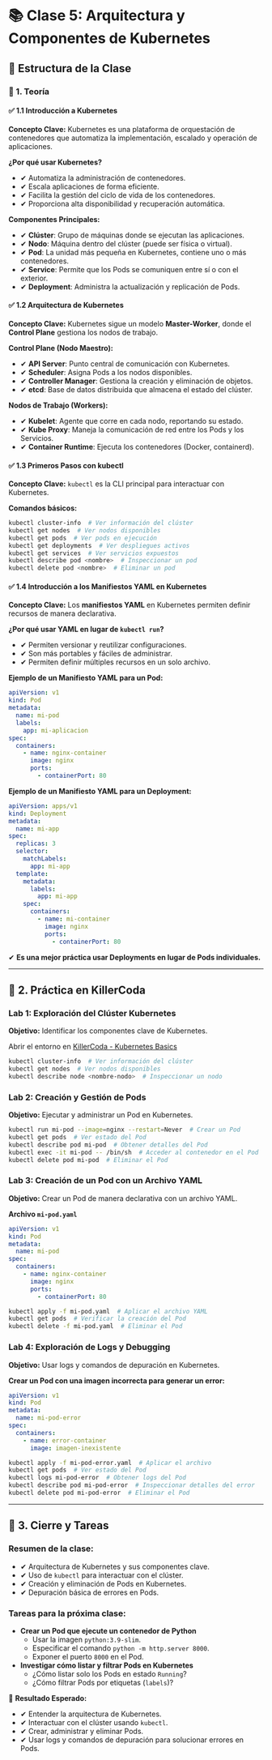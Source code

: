 # 📚 Clase 5: Arquitectura y Componentes de Kubernetes

## 🔹 Estructura de la Clase

### 🔸 1. Teoría

#### ✅ 1.1 Introducción a Kubernetes

**Concepto Clave:**
Kubernetes es una plataforma de orquestación de contenedores que automatiza la implementación, escalado y operación de aplicaciones.

**¿Por qué usar Kubernetes?**
- ✔ Automatiza la administración de contenedores.
- ✔ Escala aplicaciones de forma eficiente.
- ✔ Facilita la gestión del ciclo de vida de los contenedores.
- ✔ Proporciona alta disponibilidad y recuperación automática.

**Componentes Principales:**
- ✔ **Clúster**: Grupo de máquinas donde se ejecutan las aplicaciones.
- ✔ **Nodo**: Máquina dentro del clúster (puede ser física o virtual).
- ✔ **Pod**: La unidad más pequeña en Kubernetes, contiene uno o más contenedores.
- ✔ **Service**: Permite que los Pods se comuniquen entre sí o con el exterior.
- ✔ **Deployment**: Administra la actualización y replicación de Pods.

#### ✅ 1.2 Arquitectura de Kubernetes

**Concepto Clave:**
Kubernetes sigue un modelo **Master-Worker**, donde el **Control Plane** gestiona los nodos de trabajo.

**Control Plane (Nodo Maestro):**
- ✔ **API Server**: Punto central de comunicación con Kubernetes.
- ✔ **Scheduler**: Asigna Pods a los nodos disponibles.
- ✔ **Controller Manager**: Gestiona la creación y eliminación de objetos.
- ✔ **etcd**: Base de datos distribuida que almacena el estado del clúster.

**Nodos de Trabajo (Workers):**
- ✔ **Kubelet**: Agente que corre en cada nodo, reportando su estado.
- ✔ **Kube Proxy**: Maneja la comunicación de red entre los Pods y los Servicios.
- ✔ **Container Runtime**: Ejecuta los contenedores (Docker, containerd).

#### ✅ 1.3 Primeros Pasos con kubectl

**Concepto Clave:**
`kubectl` es la CLI principal para interactuar con Kubernetes.

**Comandos básicos:**
```sh
kubectl cluster-info  # Ver información del clúster
kubectl get nodes  # Ver nodos disponibles
kubectl get pods  # Ver pods en ejecución
kubectl get deployments  # Ver despliegues activos
kubectl get services  # Ver servicios expuestos
kubectl describe pod <nombre>  # Inspeccionar un pod
kubectl delete pod <nombre>  # Eliminar un pod
```

#### ✅ 1.4 Introducción a los Manifiestos YAML en Kubernetes

**Concepto Clave:**
Los **manifiestos YAML** en Kubernetes permiten definir recursos de manera declarativa.

**¿Por qué usar YAML en lugar de `kubectl run`?**
- ✔ Permiten versionar y reutilizar configuraciones.
- ✔ Son más portables y fáciles de administrar.
- ✔ Permiten definir múltiples recursos en un solo archivo.

**Ejemplo de un Manifiesto YAML para un Pod:**
```yaml
apiVersion: v1
kind: Pod
metadata:
  name: mi-pod
  labels:
    app: mi-aplicacion
spec:
  containers:
    - name: nginx-container
      image: nginx
      ports:
        - containerPort: 80
```

**Ejemplo de un Manifiesto YAML para un Deployment:**
```yaml
apiVersion: apps/v1
kind: Deployment
metadata:
  name: mi-app
spec:
  replicas: 3
  selector:
    matchLabels:
      app: mi-app
  template:
    metadata:
      labels:
        app: mi-app
    spec:
      containers:
        - name: mi-container
          image: nginx
          ports:
            - containerPort: 80
```
✔ **Es una mejor práctica usar Deployments en lugar de Pods individuales.**

---

## 🔹 2. Práctica en KillerCoda

### **Lab 1: Exploración del Clúster Kubernetes**

**Objetivo:** Identificar los componentes clave de Kubernetes.

Abrir el entorno en [KillerCoda - Kubernetes Basics](https://killercoda.com/playgrounds/scenario/kubernetes-basics)

```sh
kubectl cluster-info  # Ver información del clúster
kubectl get nodes  # Ver nodos disponibles
kubectl describe node <nombre-nodo>  # Inspeccionar un nodo
```

### **Lab 2: Creación y Gestión de Pods**

**Objetivo:** Ejecutar y administrar un Pod en Kubernetes.

```sh
kubectl run mi-pod --image=nginx --restart=Never  # Crear un Pod
kubectl get pods  # Ver estado del Pod
kubectl describe pod mi-pod  # Obtener detalles del Pod
kubectl exec -it mi-pod -- /bin/sh  # Acceder al contenedor en el Pod
kubectl delete pod mi-pod  # Eliminar el Pod
```

### **Lab 3: Creación de un Pod con un Archivo YAML**

**Objetivo:** Crear un Pod de manera declarativa con un archivo YAML.

**Archivo `mi-pod.yaml`**
```yaml
apiVersion: v1
kind: Pod
metadata:
  name: mi-pod
spec:
  containers:
    - name: nginx-container
      image: nginx
      ports:
        - containerPort: 80
```

```sh
kubectl apply -f mi-pod.yaml  # Aplicar el archivo YAML
kubectl get pods  # Verificar la creación del Pod
kubectl delete -f mi-pod.yaml  # Eliminar el Pod
```

### **Lab 4: Exploración de Logs y Debugging**

**Objetivo:** Usar logs y comandos de depuración en Kubernetes.

**Crear un Pod con una imagen incorrecta para generar un error:**
```yaml
apiVersion: v1
kind: Pod
metadata:
  name: mi-pod-error
spec:
  containers:
    - name: error-container
      image: imagen-inexistente
```

```sh
kubectl apply -f mi-pod-error.yaml  # Aplicar el archivo
kubectl get pods  # Ver estado del Pod
kubectl logs mi-pod-error  # Obtener logs del Pod
kubectl describe pod mi-pod-error  # Inspeccionar detalles del error
kubectl delete pod mi-pod-error  # Eliminar el Pod
```

---

## 🔹 3. Cierre y Tareas

### **Resumen de la clase:**
- ✔ Arquitectura de Kubernetes y sus componentes clave.
- ✔ Uso de `kubectl` para interactuar con el clúster.
- ✔ Creación y eliminación de Pods en Kubernetes.
- ✔ Depuración básica de errores en Pods.

### **Tareas para la próxima clase:**
- **Crear un Pod que ejecute un contenedor de Python**
  - Usar la imagen `python:3.9-slim`.
  - Especificar el comando `python -m http.server 8000`.
  - Exponer el puerto `8000` en el Pod.
- **Investigar cómo listar y filtrar Pods en Kubernetes**
  - ¿Cómo listar solo los Pods en estado `Running`?
  - ¿Cómo filtrar Pods por etiquetas (`labels`)?

🎯 **Resultado Esperado:**
- ✔ Entender la arquitectura de Kubernetes.
- ✔ Interactuar con el clúster usando `kubectl`.
- ✔ Crear, administrar y eliminar Pods.
- ✔ Usar logs y comandos de depuración para solucionar errores en Pods.